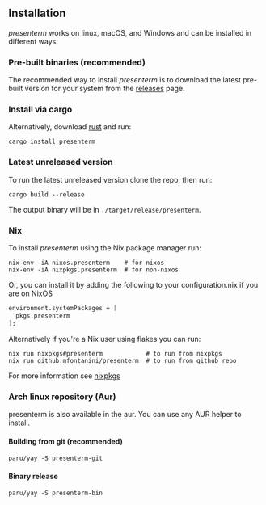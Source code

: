 ## Installation

_presenterm_ works on linux, macOS, and Windows and can be installed in different ways:

### Pre-built binaries (recommended)

The recommended way to install _presenterm_ is to download the latest pre-built version for 
your system from the [releases](https://github.com/mfontanini/presenterm/releases) page.

### Install via cargo

Alternatively, download [rust](https://www.rust-lang.org/) and run:

```shell
cargo install presenterm
```

### Latest unreleased version

To run the latest unreleased version clone the repo, then run:

```shell
cargo build --release
```

The output binary will be in `./target/release/presenterm`.

### Nix

To install _presenterm_ using the Nix package manager run:

```shell
nix-env -iA nixos.presenterm    # for nixos
nix-env -iA nixpkgs.presenterm  # for non-nixos
```

Or, you can install it by adding the following to your configuration.nix if you are on NixOS

```nix
environment.systemPackages = [
  pkgs.presenterm
];
```

Alternatively if you're a Nix user using flakes you can run:

```shell
nix run nixpkgs#presenterm            # to run from nixpkgs
nix run github:mfontanini/presenterm  # to run from github repo
```

For more information see 
[nixpkgs](https://search.nixos.org/packages?channel=unstable&show=presenterm&from=0&size=50&sort=relevance&type=packages&query=presenterm)

### Arch linux repository (Aur)

presenterm is also available in the aur. You can use any AUR helper to install.

#### Building from git (recommended)

```shell
paru/yay -S presenterm-git
```

#### Binary release

```shell
paru/yay -S presenterm-bin
```
